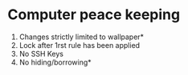# Computer peace keeping
1. Changes strictly limited to wallpaper*
2. Lock after 1rst rule has been applied 
3. No SSH Keys
4. No hiding/borrowing*

